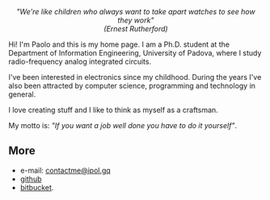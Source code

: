 <center>
<p><em>
"We're like children who always want to take apart watches to see how they work"
<br>
(Ernest Rutherford)
</em></p>
</center>
<div class="circlephoto"></div>

Hi! I'm Paolo and this is my home page. I am a Ph.D. student at the Department
of Information Engineering, University of Padova, where I study radio-frequency
analog integrated circuits.

I've been interested in electronics since my childhood. During the years I've
also been attracted by computer science, programming and technology in general.

I love creating stuff and I like to think as myself as a craftsman.

My motto is: *"If you want a job well done you have to do it yourself"*.

## More

 * e-mail: [contactme@ipol.gq](mailto:contactme@ipol.gq)
 * [github](https://github.com/electricant)
 * [bitbucket](https://bitbucket.org/paolo_scr).
